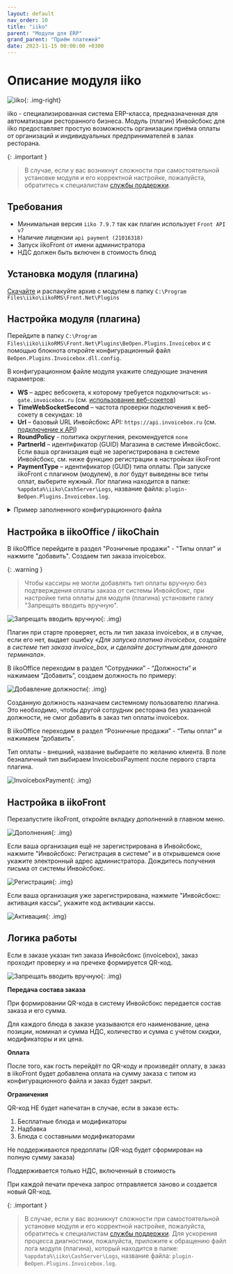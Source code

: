 ```yaml
---
layout: default
nav_order: 10
title: "iiko"
parent: "Модули для ERP"
grand_parent: "Приём платежей"
date: 2023-11-15 00:00:00 +0300
---
```


# Описание модуля iiko

![iiko](/assets/images/erp/iiko.png){: .img-right}

iiko - специализированная система ERP-класса, предназначенная для автоматизации ресторанного бизнеса.
Модуль (плагин) Инвойсбокс для iiko предоставляет простую возможность организации приёма оплаты от организаций и
индивидуальных предпринимателей в залах ресторана.

{: .important }
> В случае, если у вас возникнут сложности при самостоятельной установке модуля и его корректной настройке, пожалуйста,
обратитесь к специалистам [службы поддержки](https://www.invoicebox.ru/ru/contacts/feedback.html).

## Требования

- Минимальная версия `iiko 7.9.7` так как плагин использует `Front API v7`
- Наличие лицензии `api payment (21016318)`
- Запуск iikoFront от имени администратора
- НДС должен быть включен в стоимость блюд

## Установка модуля (плагина)

[Скачайте](https://repo.open-s.info/Plugins/iiko/BeOpen.Front.Plugin.InvoiceBox/) и распакуйте архив с модулем в папку `C:\Program Files\iiko\iikoRMS\Front.Net\Plugins`

## Настройка модуля (плагина)

Перейдите в папку `C:\Program Files\iiko\iikoRMS\Front.Net\Plugins\BeOpen.Plugins.Invoicebox`
и с помощью блокнота откройте конфигурационный файл `BeOpen.Plugins.Invoicebox.dll.config`.

В конфигурационном файле модуля укажите следующие значения параметров:

- **WS** – адрес вебсокета, к которому требуется подключиться: `ws-gate.invoicebox.ru` (см. [использование веб-сокетов](/docs/api/websockets/))
- **TimeWebSocketSecond** – частота проверки подключения к веб-сокету в секундах: `10`
- **Url** – базовый URL Инвойсбокс API: `https://api.invoicebox.ru` (см. [подключение к API](/docs/api))
- **RoundPolicy** - политика округления, рекомендуется `none`
- **PartnerId** – идентификатор (GUID) Магазина в системе Инвойсбокс. Если ваша организация ещё не зарегистрирована в системе Инвойсбокс, см. ниже функцию регистрации в настройках iikoFront
- **PaymentType** – идентификатор (GUID) типа оплаты. При запуске iikoFront с плагином (модулем), в лог будут выведены все типы оплат, выберите нужный.
Лог плагина находится в папке: `%appdata%\iiko\CashServer\Logs`, название файла: `plugin-BeOpen.Plugins.Invoicebox.log`.

<details>
  <summary>Пример заполненного конфигурационного файла</summary>
<section markdown="1">
``` xml
<BeOpen.Plugins.Invoicebox.Properties.AppSettings>
  <setting name="WS" serializeAs="String">
    <value>ws-gate.invoicebox.ru</value>
  </setting>
  <setting name="TimeWebSocketSecond" serializeAs="String">
    <value>10</value>
  </setting>
  <setting name="Url" serializeAs="String">
    <value>https://api.invoicebox.ru</value>
  </setting>
  <setting name="PartnerId" serializeAs="String">
    <value>ffffffff-ffff-ffff-ffff-ffffffffffff</value>
  </setting>
  <setting name="PaymentType" serializeAs="String">
    <value>27993602-39c4-4d08-8a60-fe8ea63ba181</value>
  </setting>
</BeOpen.Plugins.Invoicebox.Properties.AppSettings>
```
</section>
</details>

## Настройка в iikoOffice / iikoChain

В iikoOffice перейдите в раздел "Розничные продажи" - "Типы оплат" и нажмите "добавить".
Создаем тип заказа invoicebox.

{: .warning }
> Чтобы кассиры не могли добавлять тип оплаты вручную без подтверждения оплаты заказа от системы Инвойсбокс,
при настройке типа оплаты для модуля (плагина) установите галку "Запрещать вводить вручную".

![Запрещать вводить вручную](/assets/images/erp/iiko/iiko_office_settings.png){: .img}

Плагин при старте проверяет, есть ли тип заказа invoicebox, и в случае, если его нет, выдает ошибку *«Для запуска платина invoicebox, создайте в системе тип заказа invoice_box, и сделайте доступным для данного терминала».*

В iikoOffice переходим в раздел “Сотрудники” - “Должности” и нажимаем “Добавить”, создаем должность по примеру:

![Добавление должности](/assets/images/erp/iiko/iiko_office_settings_2.png){: .img}

Созданную должность назначаем системному пользователю плагина. Это необходимо, чтобы другой сотрудник ресторана без указанной должности, не смог добавить в заказ тип оплаты invoicebox.

В iikoOffice переходим в раздел “Розничные продажи” - “Типы оплат” и нажимаем “добавить”.

Тип оплаты - внешний, название выбираете по желанию клиента. В поле безналичный тип выбираем InvoiceboxPayment после первого старта плагина.

![InvoiceboxPayment](/assets/images/erp/iiko/iiko_office_settings_3.png){: .img}

## Настройка в iikoFront

Перезапустите iikoFront, откройте вкладку дополнений в главном меню.

![Дополнения](/assets/images/erp/iiko/iiko_front_menu.png){: .img}

Если ваша организация ещё не зарегистрирована в Инвойсбокс, нажмите "Инвойсбокс: Регистрация в системе" и в открывшемся
окне укажите электронный адрес администратора. Дождитесь получения письма от системы Инвойсбокс.

![Регистрация](/assets/images/erp/iiko/registration.png){: .img}

Если ваша организация уже зарегистрирована, нажмите "Инвойсбокс: активация кассы", укажите код активации кассы.

![Активация](/assets/images/erp/iiko/activation.png){: .img}


## Логика работы

Если в заказе указан тип заказа Инвойсбокс (invoicebox), заказ проходит проверку и на пречеке формируется QR-код.

![Запрещать вводить вручную](/assets/images/erp/iiko/qr.png){: .img}

**Передача состава заказа**

При формировании QR-кода в систему Инвойсбокс передается состав заказа и его сумма.

Для каждого блюда в заказе указываются его наименование, цена позиции, номинал и сумма НДС, количество и сумма с учётом скидки, модификаторы и их цена.

**Оплата**

После того, как гость перейдёт по QR-коду и произведёт оплату, в заказ в iikoFront будет добавлена оплата на сумму заказа с типом из конфигурационного файла и заказ будет закрыт.

**Ограничения**

QR-код НЕ будет напечатан в случае, если в заказе есть:

1. Бесплатные блюда и модификаторы
2. Надбавка
3. Блюда с составными модификаторами

Не поддерживаются предоплаты (QR-код будет сформирован на полную сумму заказа)

Поддерживается только НДС, включенный в стоимость

При каждой печати пречека запрос отправляется заново и создается новый QR-код.

{: .important }
> В случае, если у вас возникнут сложности при самостоятельной установке модуля и его корректной настройке, пожалуйста,
обратитесь к специалистам [службы поддержки](https://www.invoicebox.ru/ru/contacts/feedback.html). Для ускорения процесса
диагностики, пожалуйста, приложите к обращению файл лога модуля (плагина), который находится в папке: `%appdata%\iiko\CashServer\Logs`,
название файла: `plugin-BeOpen.Plugins.Invoicebox.log`.


